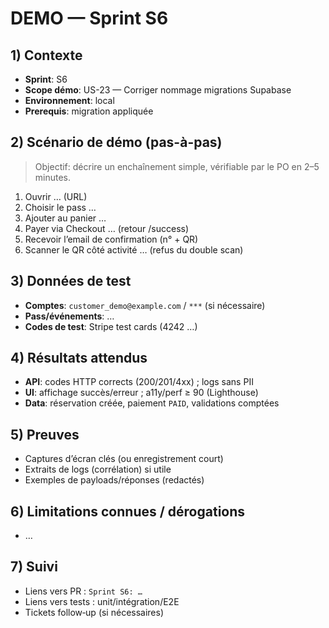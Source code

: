 # DEMO — Sprint S6

## 1) Contexte

- **Sprint**: S6
- **Scope démo**: US-23 — Corriger nommage migrations Supabase
- **Environnement**: local
- **Prerequis**: migration appliquée

## 2) Scénario de démo (pas-à-pas)

> Objectif: décrire un enchaînement simple, vérifiable par le PO en 2–5 minutes.

1. Ouvrir … (URL)
2. Choisir le pass …
3. Ajouter au panier …
4. Payer via Checkout … (retour /success)
5. Recevoir l’email de confirmation (n° + QR)
6. Scanner le QR côté activité … (refus du double scan)

## 3) Données de test

- **Comptes**: `customer_demo@example.com` / `***` (si nécessaire)
- **Pass/événements**: …
- **Codes de test**: Stripe test cards (4242 …)

## 4) Résultats attendus

- **API**: codes HTTP corrects (200/201/4xx) ; logs sans PII
- **UI**: affichage succès/erreur ; a11y/perf ≥ 90 (Lighthouse)
- **Data**: réservation créée, paiement `PAID`, validations comptées

## 5) Preuves

- Captures d’écran clés (ou enregistrement court)
- Extraits de logs (corrélation) si utile
- Exemples de payloads/réponses (redactés)

## 6) Limitations connues / dérogations

- …

## 7) Suivi

- Liens vers PR : `Sprint S6: …`
- Liens vers tests : unit/intégration/E2E
- Tickets follow‑up (si nécessaires)
